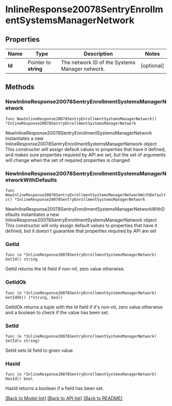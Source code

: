 # InlineResponse20078SentryEnrollmentSystemsManagerNetwork

## Properties

Name | Type | Description | Notes
------------ | ------------- | ------------- | -------------
**Id** | Pointer to **string** | The network ID of the Systems Manager network. | [optional] 

## Methods

### NewInlineResponse20078SentryEnrollmentSystemsManagerNetwork

`func NewInlineResponse20078SentryEnrollmentSystemsManagerNetwork() *InlineResponse20078SentryEnrollmentSystemsManagerNetwork`

NewInlineResponse20078SentryEnrollmentSystemsManagerNetwork instantiates a new InlineResponse20078SentryEnrollmentSystemsManagerNetwork object
This constructor will assign default values to properties that have it defined,
and makes sure properties required by API are set, but the set of arguments
will change when the set of required properties is changed

### NewInlineResponse20078SentryEnrollmentSystemsManagerNetworkWithDefaults

`func NewInlineResponse20078SentryEnrollmentSystemsManagerNetworkWithDefaults() *InlineResponse20078SentryEnrollmentSystemsManagerNetwork`

NewInlineResponse20078SentryEnrollmentSystemsManagerNetworkWithDefaults instantiates a new InlineResponse20078SentryEnrollmentSystemsManagerNetwork object
This constructor will only assign default values to properties that have it defined,
but it doesn't guarantee that properties required by API are set

### GetId

`func (o *InlineResponse20078SentryEnrollmentSystemsManagerNetwork) GetId() string`

GetId returns the Id field if non-nil, zero value otherwise.

### GetIdOk

`func (o *InlineResponse20078SentryEnrollmentSystemsManagerNetwork) GetIdOk() (*string, bool)`

GetIdOk returns a tuple with the Id field if it's non-nil, zero value otherwise
and a boolean to check if the value has been set.

### SetId

`func (o *InlineResponse20078SentryEnrollmentSystemsManagerNetwork) SetId(v string)`

SetId sets Id field to given value.

### HasId

`func (o *InlineResponse20078SentryEnrollmentSystemsManagerNetwork) HasId() bool`

HasId returns a boolean if a field has been set.


[[Back to Model list]](../README.md#documentation-for-models) [[Back to API list]](../README.md#documentation-for-api-endpoints) [[Back to README]](../README.md)


